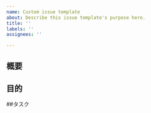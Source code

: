 ```yaml
---
name: Custom issue template
about: Describe this issue template's purpose here.
title: ''
labels: ''
assignees: ''

---
```


## 概要



## 目的



##タスク
